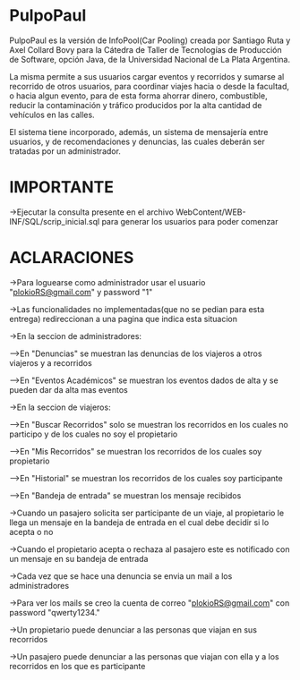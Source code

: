 PulpoPaul
=========
PulpoPaul es la versión de InfoPool(Car Pooling) creada por Santiago Ruta y Axel Collard Bovy para la Cátedra de Taller de Tecnologías de Producción de Software, opción Java, de la Universidad Nacional de La Plata Argentina.

La misma permite a sus usuarios cargar eventos y recorridos y sumarse al recorrido de otros usuarios, para coordinar viajes hacia o desde la facultad, o hacia algun evento, para de esta forma ahorrar dinero, combustible, reducir la contaminación y tráfico producidos por la alta cantidad de vehículos en las calles.

El sistema tiene incorporado, además, un sistema de mensajería entre usuarios, y de recomendaciones y denuncias, las cuales deberán ser tratadas por un administrador.

IMPORTANTE
==========

->Ejecutar la consulta presente en el archivo WebContent/WEB-INF/SQL/scrip_inicial.sql para generar los usuarios para poder comenzar


ACLARACIONES
============

->Para loguearse como administrador usar el usuario "plokioRS@gmail.com" y password "1"

->Las funcionalidades no implementadas(que no se pedian para esta entrega) redireccionan a una pagina que indica esta situacion

->En la seccion de administradores:

-->En "Denuncias" se muestran las  denuncias de los viajeros a otros viajeros y a recorridos

-->En "Eventos Académicos" se muestran los eventos dados de alta y se pueden dar da alta mas eventos

->En la seccion de viajeros:

-->En "Buscar Recorridos" solo se muestran los recorridos en los cuales no participo y de los cuales no soy el propietario

-->En "Mis Recorridos" se muestran los recorridos de los cuales soy propietario

-->En "Historial" se muestran los recorridos de los cuales soy participante

-->En "Bandeja de entrada" se muestran los mensaje recibidos

->Cuando un pasajero solicita ser participante de un viaje, al propietario le llega un mensaje en la bandeja de entrada en el cual debe decidir si lo acepta o no

->Cuando el propietario acepta o rechaza al pasajero este es notificado con un mensaje en su bandeja de entrada

->Cada vez que se hace una denuncia se envia un mail a los administradores

->Para ver los mails se creo la cuenta de correo "plokioRS@gmail.com" con password "qwerty1234."

->Un propietario puede denunciar a las personas que viajan en sus recorridos

->Un pasajero puede denunciar a las personas que viajan con ella y a los recorridos en los que es participante
